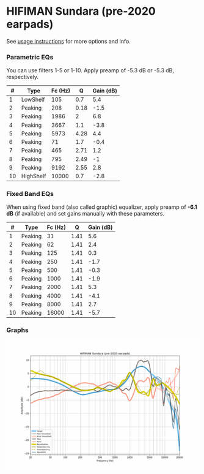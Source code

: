 # HIFIMAN Sundara (pre-2020 earpads)
See [usage instructions](https://github.com/jaakkopasanen/AutoEq#usage) for more options and info.

### Parametric EQs
You can use filters 1-5 or 1-10. Apply preamp of -5.3 dB or -5.3 dB, respectively.

|   # | Type      |   Fc (Hz) |    Q |   Gain (dB) |
|-----|-----------|-----------|------|-------------|
|   1 | LowShelf  |       105 | 0.7  |         5.4 |
|   2 | Peaking   |       208 | 0.18 |        -1.5 |
|   3 | Peaking   |      1986 | 2    |         6.8 |
|   4 | Peaking   |      3667 | 1.1  |        -3.8 |
|   5 | Peaking   |      5973 | 4.28 |         4.4 |
|   6 | Peaking   |        71 | 1.7  |        -0.4 |
|   7 | Peaking   |       465 | 2.71 |         1.2 |
|   8 | Peaking   |       795 | 2.49 |        -1   |
|   9 | Peaking   |      9192 | 2.55 |         2.8 |
|  10 | HighShelf |     10000 | 0.7  |        -2.8 |

### Fixed Band EQs
When using fixed band (also called graphic) equalizer, apply preamp of **-6.1 dB** (if available) and set gains manually with these parameters.

|   # | Type    |   Fc (Hz) |    Q |   Gain (dB) |
|-----|---------|-----------|------|-------------|
|   1 | Peaking |        31 | 1.41 |         5.6 |
|   2 | Peaking |        62 | 1.41 |         2.4 |
|   3 | Peaking |       125 | 1.41 |         0.3 |
|   4 | Peaking |       250 | 1.41 |        -1.7 |
|   5 | Peaking |       500 | 1.41 |        -0.3 |
|   6 | Peaking |      1000 | 1.41 |        -1.9 |
|   7 | Peaking |      2000 | 1.41 |         5.3 |
|   8 | Peaking |      4000 | 1.41 |        -4.1 |
|   9 | Peaking |      8000 | 1.41 |         2.7 |
|  10 | Peaking |     16000 | 1.41 |        -5.7 |

### Graphs
![](./HIFIMAN%20Sundara%20(pre-2020%20earpads).png)
